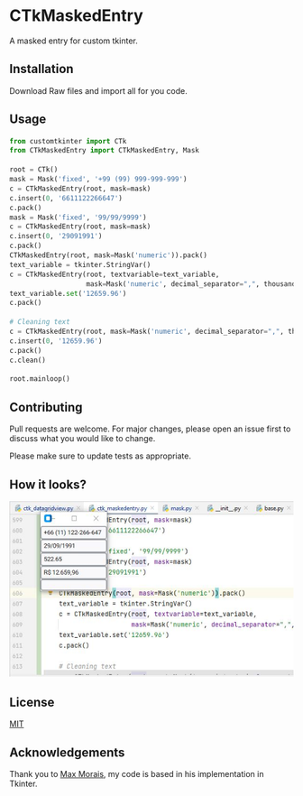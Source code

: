 # CTkMaskedEntry

A masked entry for custom tkinter.

## Installation

Download Raw files and import all for you code.

## Usage

```python
from customtkinter import CTk
from CTkMaskedEntry import CTkMaskedEntry, Mask

root = CTk()
mask = Mask('fixed', '+99 (99) 999-999-999')
c = CTkMaskedEntry(root, mask=mask)
c.insert(0, '6611122266647')
c.pack()
mask = Mask('fixed', '99/99/9999')
c = CTkMaskedEntry(root, mask=mask)
c.insert(0, '29091991')
c.pack()
CTkMaskedEntry(root, mask=Mask('numeric')).pack()
text_variable = tkinter.StringVar()
c = CTkMaskedEntry(root, textvariable=text_variable,
                   mask=Mask('numeric', decimal_separator=",", thousand_separator='.', symbol="R$"))
text_variable.set('12659.96')
c.pack()

# Cleaning text
c = CTkMaskedEntry(root, mask=Mask('numeric', decimal_separator=",", thousand_separator='.', symbol="R$"))
c.insert(0, '12659.96')
c.pack()
c.clean()

root.mainloop()
```

## Contributing

Pull requests are welcome. For major changes, please open an issue first
to discuss what you would like to change.

Please make sure to update tests as appropriate.

## How it looks?

![Screenshot](https://github.com/RickWalkerOne/CTkMaskedEntry/blob/main/Capturar.jpg?raw=true)

## License

[MIT](https://opensource.org/license/mit/)

## Acknowledgements

Thank you to [Max Morais](https://gist.github.com/MaxMorais/5388218), my code is based in his implementation in Tkinter.

